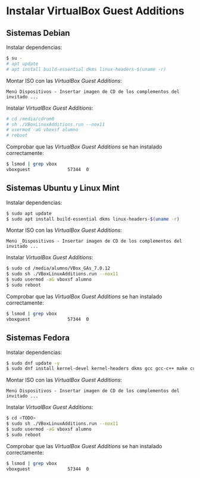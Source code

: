 # Instalar VirtualBox Guest Additions

## Sistemas Debian

Instalar dependencias:

```bash
$ su -
# apt update
# apt install build-essential dkms linux-headers-$(uname -r)
```

Montar ISO con las _VirtualBox Guest Additions_:

```
Menú Dispositivos - Insertar imagen de CD de los complementos del invitado ...
```

Instalar _VirtualBox Guest Additions_:

```bash
# cd /media/cdrom0
# sh ./VBoxLinuxAdditions.run --nox11
# usermod -aG vboxsf alumno
# reboot
```

Comprobar que las _VirtualBox Guest Additions_ se han instalado correctamente:

```bash
$ lsmod | grep vbox
vboxguest              57344  0
```

## Sistemas Ubuntu y Linux Mint

Instalar dependencias:

```bash
$ sudo apt update
$ sudo apt install build-essential dkms linux-headers-$(uname -r)
```

Montar ISO con las _VirtualBox Guest Additions_:

```
Menú _Dispositivos - Insertar imagen de CD de los complementos del invitado ...
```

Instalar _VirtualBox Guest Additions_:

```bash
$ sudo cd /media/alumno/VBox_GAs_7.0.12
$ sudo sh ./VBoxLinuxAdditions.run --nox11
$ sudo usermod -aG vboxsf alumno
$ sudo reboot
```

Comprobar que las _VirtualBox Guest Additions_ se han instalado correctamente:

```bash
$ lsmod | grep vbox
vboxguest              57344  0
```

## Sistemas Fedora

Instalar dependencias:

```bash
$ sudo dnf update -y
$ sudo dnf install kernel-devel kernel-headers dkms gcc gcc-c++ make curl wget
```

Montar ISO con las _VirtualBox Guest Additions_:

```
Menú Dispositivos - Insertar imagen de CD de los complementos del invitado ...
```

Instalar _VirtualBox Guest Additions_:

```bash
$ cd <TODO>
$ sudo sh ./VBoxLinuxAdditions.run --nox11
$ sudo usermod -aG vboxsf alumno
$ sudo reboot
```

Comprobar que las _VirtualBox Guest Additions_ se han instalado correctamente:

```bash
$ lsmod | grep vbox
vboxguest              57344  0
```
